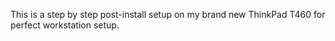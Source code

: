 This is a step by step post-install setup on my brand new ThinkPad T460 for perfect workstation setup.
